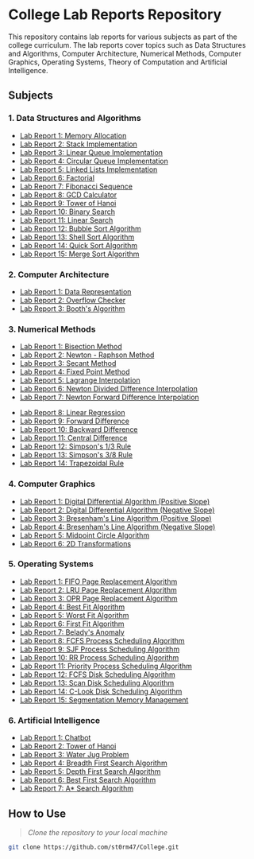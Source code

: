 # College Lab Reports Repository

This repository contains lab reports for various subjects as part of the college curriculum. 
The lab reports cover topics such as Data Structures and Algorithms, Computer Architecture, Numerical Methods, Computer Graphics, Operating Systems, Theory of Computation and Artificial Intelligence.

## Subjects

### 1. Data Structures and Algorithms
- [Lab Report 1: Memory Allocation](./DSA/Lab1.cpp)
- [Lab Report 2: Stack Implementation](./DSA/Lab2.cpp)
- [Lab Report 3: Linear Queue Implementation](./DSA/Lab3.cpp)
- [Lab Report 4: Circular Queue Implementation](./DSA/Lab4.cpp)
- [Lab Report 5: Linked Lists Implementation](./DSA/Lab5.cpp)
- [Lab Report 6: Factorial](./DSA/Lab6.cpp)
- [Lab Report 7: Fibonacci Sequence](./DSA/Lab7.cpp)
- [Lab Report 8: GCD Calculator](./DSA/Lab8.cpp)
- [Lab Report 9: Tower of Hanoi](./DSA/Lab9.cpp)
- [Lab Report 10: Binary Search](./DSA/Lab10.cpp)
- [Lab Report 11: Linear Search](./DSA/Lab11.cpp)
- [Lab Report 12: Bubble Sort Algorithm](./DSA/Lab12.cpp)
- [Lab Report 13: Shell Sort Algorithm](./DSA/Lab13.cpp)
- [Lab Report 14: Quick Sort Algorithm](./DSA/Lab14.cpp)
- [Lab Report 15: Merge Sort Algorithm](./DSA/Lab15.cpp)


### 2. Computer Architecture
- [Lab Report 1: Data Representation](./CA/BinaryNumber.cpp)
- [Lab Report 2: Overflow Checker](./CA/Overflow.cpp)
- [Lab Report 3: Booth's Algorithm](./CA/Booths_Algo.cpp.cpp)

### 3. Numerical Methods
- [Lab Report 1: Bisection Method](./NM/BisectionMethod.c)
- [Lab Report 2: Newton - Raphson Method](./NM/Newton.c)
- [Lab Report 3: Secant Method](./NM/Secant.c)
- [Lab Report 4: Fixed Point Method](./NM/FixedPoint.c)
- [Lab Report 5: Lagrange Interpolation](./NM/Lagrange.c)
- [Lab Report 6: Newton Divided Difference Interpolation](./NM/Divided_difference.c)
- [Lab Report 7: Newton Forward Difference Interpolation](./NM/Newton_forward.c)
<!-- - [Lab Report 8: Newton Backward Difference Interpolation](./NM/Divided_difference.c) -->
- [Lab Report 8: Linear Regression](./NM/Linear_regression.c)
- [Lab Report 9: Forward Difference](./NM/Forward_difference.c)
- [Lab Report 10: Backward Difference](./NM/Backward_difference.c)
- [Lab Report 11: Central Difference](./NM/Central_difference.c)
- [Lab Report 12: Simpson's 1/3 Rule](./NM/Simpsons1_3.c)
- [Lab Report 13: Simpson's 3/8 Rule](./NM/Simpsons3_8.c)
- [Lab Report 14: Trapezoidal Rule](./NM/Trapezoidal.c)

### 4. Computer Graphics
- [Lab Report 1: Digital Differential Algorithm (Positive Slope) ](./CG/DDA_Positive_Slope.cpp)
- [Lab Report 2: Digital Differential Algorithm (Negative Slope) ](./CG/DDA_Negative_Slope.cpp)
- [Lab Report 3: Bresenham's Line Algorithm (Positive Slope) ](./CG/BLA_Positive_Slope.cpp)
- [Lab Report 4: Bresenham's Line Algorithm (Negative Slope) ](./CG/BLA_Negative_Slope.cpp) 
- [Lab Report 5: Midpoint Circle Algorithm ](./CG/Circle.cpp)
- [Lab Report 6: 2D Transformations ](./CG/2D_Transform.cpp)

### 5. Operating Systems
- [Lab Report 1: FIFO Page Replacement Algorithm](./OS/FIFO_Page_Replacement.cpp)
- [Lab Report 2: LRU Page Replacement Algorithm](./OS/LRU_Page_Replacement.cpp)
- [Lab Report 3: OPR Page Replacement Algorithm](./OS/OPR_Page_Replacement.cpp)
- [Lab Report 4: Best Fit Algorithm](./OS/Best_Fit.cpp)
- [Lab Report 5: Worst Fit Algorithm](./OS/Worst_Fit.cpp)
- [Lab Report 6: First Fit Algorithm](./OS/First_Fit.cpp)
- [Lab Report 7: Belady's Anomaly](./OS/BeLadys_Anomaly.cpp)
- [Lab Report 8: FCFS Process Scheduling Algorithm ](./OS/FCFS.cpp)
- [Lab Report 9: SJF Process Scheduling Algorithm](./OS/SJF.cpp)
- [Lab Report 10: RR Process Scheduling Algorithm](./OS/Round_Robin.cpp)
- [Lab Report 11: Priority Process Scheduling Algorithm](./OS/Priority_Scheduling.cpp)
- [Lab Report 12: FCFS Disk Scheduling Algorithm](./OS/FCFS_Disk.cpp)
- [Lab Report 13: Scan Disk Scheduling Algorithm](./OS/Scan_Disk.cpp)
- [Lab Report 14: C-Look Disk Scheduling Algorithm](./OS/CLook_Disk.cpp)
- [Lab Report 15: Segmentation Memory Management](./OS/Segmentation.cpp)


### 6. Artificial Intelligence
- [Lab Report 1: Chatbot](./AI/Chatbot.py)
- [Lab Report 2: Tower of Hanoi](./AI/TOH.py)
- [Lab Report 3: Water Jug Problem](./AI/Waterjug.py)
- [Lab Report 4: Breadth First Search Algorithm](./AI/BFS.py)
- [Lab Report 5: Depth First Search Algorithm](./AI/DFS.py)
- [Lab Report 6: Best First Search Algorithm](./AI/Best_First_Search.py)
- [Lab Report 7: A* Search Algorithm](./AI/A_Search.py)



## How to Use
   >*Clone the repository to your local machine*

   ```bash
   git clone https://github.com/st0rm47/College.git
   ```